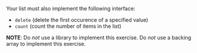 Your list must also implement the following interface:

- `delete` (delete the first occurence of a specified value)
- `count` (count the number of items in the list)

**NOTE**: Do _not_ use a library to implement this exercise. Do _not_ use a backing array to implement this exercise.
